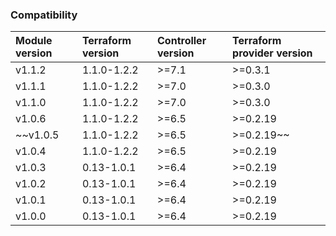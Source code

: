 ### Compatibility
| Module version | Terraform version | Controller version | Terraform provider version |
| :------------- | :---------------- | :----------------- | :------------------------- |
| v1.1.2         | 1.1.0-1.2.2       | >=7.1              | >=0.3.1                    |
| v1.1.1         | 1.1.0-1.2.2       | >=7.0              | >=0.3.0                    |
| v1.1.0         | 1.1.0-1.2.2       | >=7.0              | >=0.3.0                    |
| v1.0.6         | 1.1.0-1.2.2       | >=6.5              | >=0.2.19                   |
| ~~v1.0.5       | 1.1.0-1.2.2       | >=6.5              | >=0.2.19~~                 |
| v1.0.4         | 1.1.0-1.2.2       | >=6.5              | >=0.2.19                   |
| v1.0.3         | 0.13-1.0.1        | >=6.4              | >=0.2.19                   |
| v1.0.2         | 0.13-1.0.1        | >=6.4              | >=0.2.19                   |
| v1.0.1         | 0.13-1.0.1        | >=6.4              | >=0.2.19                   |
| v1.0.0         | 0.13-1.0.1        | >=6.4              | >=0.2.19                   |